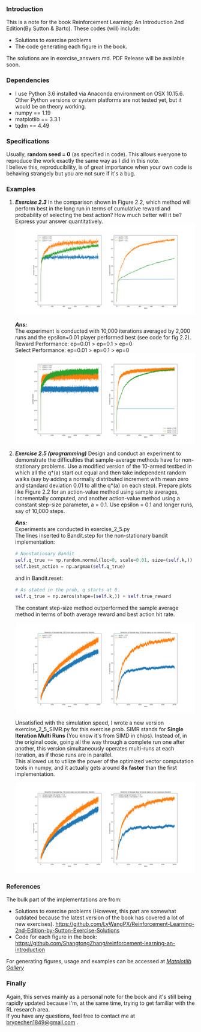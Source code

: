 ### Introduction 
This is a note for the book Reinforcement Learning: An Introduction 2nd Edition(By Sutton & Barto).
These codes (will) include:
+ Solutions to exercise problems
+ The code generating each figure in the book.

The solutions are in exercise_answers.md. PDF Release will be available soon.

### Dependencies
+ I use Python 3.6 installed via Anaconda environment on OSX 10.15.6. Other Python versions or system platforms are not tested yet, but it would be on theory working.
+ numpy == 1.19
+ matplotlib == 3.3.1
+ tqdm == 4.49

### Specifications
Usually, **random seed = 0** (as specified in code). This allows everyone to reproduce the work exactly the same way as I did in this note.  
I believe this, reproducibility, is of great importance when your own code is behaving strangely but you are not sure if it's a bug. 

### Examples
1. ***Exercise 2.3*** In the comparison shown in Figure 2.2, which method will perform best in the long run in terms of cumulative reward and probability of selecting the best action? How much better will it be? Express your answer quantitatively.  
    ![fig 2.2](images/figure_2_2.png) 
    
    ***Ans:***  
    The experiment is conducted with 10,000 iterations averaged by 2,000 runs and the epsilon=0.01 player performed best (see code for fig 2.2).  
    Reward Performance: ep=0.01 > ep=0.1 > ep=0  
    Select Performance: ep=0.01 > ep=0.1 > ep=0
    ![exercise 2.2](images/exercise_2_2.png)    

1. ***Exercise 2.5 (programming)***  Design and conduct an experiment to demonstrate the difficulties that sample-average methods have for non-stationary problems. 
Use a modified version of the 10-armed testbed in which all the q*(a) start out equal and then take independent random walks
 (say by adding a normally distributed increment with mean zero and standard deviation 0.01 to all the q*(a) on each step).
Prepare plots like Figure 2.2 for an action-value method using sample averages, incrementally computed, and another action-value method using a constant step-size parameter, a = 0.1. Use epsilon = 0.1 and longer runs, say of 10,000 steps.
    
    ***Ans:***  
    Experiments are conducted in exercise_2_5.py  
    The lines inserted to Bandit.step for the non-stationary bandit implementation:  
    ``` python  
    # Nonstationary Bandit    
    self.q_true += np.random.normal(loc=0, scale=0.01, size=(self.k,))
    self.best_action = np.argmax(self.q_true)
    ```   
    and in Bandit.reset:
    
    ``` python
    # As stated in the prob, q starts at 0.
    self.q_true = np.zeros(shape=(self.k,)) + self.true_reward
    ```
   
    The constant step-size method outperformed the sample average method in terms of both average reward and best action hit rate.                                                                                                                                                                                                                                                                                                                                                                                                                                                                                                                                                                                                                                                                                                                                                                                                                    
                                                                                                                                                                                                                                                                                                                                                                                                                                                                                                                                                                                                                                                                                                                                                                                                                  
    ![exercise 2.5](images/exercise_2_5.png)

    Unsatisfied with the simulation speed, I wrote a new version exercise_2_5_SIMR.py for this exercise prob. 
    SIMR stands for **Single Iteration Multi Runs** (You know it's from SIMD in chips). 
    Instead of, in the original code, going all the way through a complete run one after another, 
    this version simultaneously operates multi-runs at each iteration, as if those runs are in parallel.  
    This allowed us to utilize the power of the optimized vector computation tools in numpy, and it actually
    gets around **8x faster** than the first implementation.
    
    ![exercise 2.5 SIMR](images/exercise_2_5_SIMR.png)

### References
The bulk part of the implementations are from:
+ Solutions to exercise problems (However, this part are somewhat outdated because the latest version of the book has covered a lot of new exercises). https://github.com/LyWangPX/Reinforcement-Learning-2nd-Edition-by-Sutton-Exercise-Solutions
+ Code for each figure in the book: https://github.com/ShangtongZhang/reinforcement-learning-an-introduction  

For generating figures, usage and examples can be accessed at *[Matplotlib Gallery](https://matplotlib.org/gallery/index.html)*
### Finally
Again, this serves mainly as a personal note for the book and it's still being rapidly updated because I'm, at the same time, trying to get familiar with the RL research area.  
If you have any questions, feel free to contact me at brycechen1849@gmail.com .